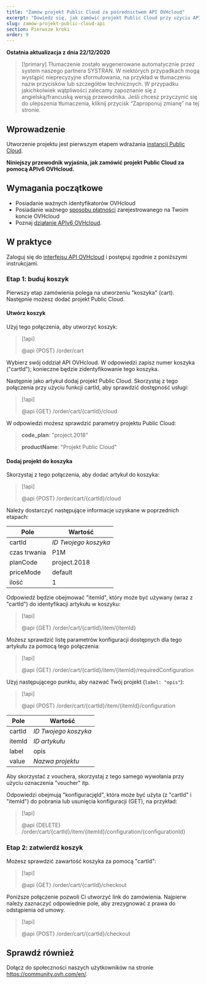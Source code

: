 ```yaml
---
title: "Zamów projekt Public Cloud za pośrednictwem API OVHcloud"
excerpt: "Dowiedz się, jak zamówić projekt Public Cloud przy użyciu API OVHcloud"
slug: zamów-projekt-public-cloud-api
section: Pierwsze kroki
order: 9
---
```


**Ostatnia aktualizacja z dnia 22/12/2020**

> [!primary]
> Tłumaczenie zostało wygenerowane automatycznie przez system naszego partnera SYSTRAN. W niektórych przypadkach mogą wystąpić nieprecyzyjne sformułowania, na przykład w tłumaczeniu nazw przycisków lub szczegółów technicznych. W przypadku jakichkolwiek wątpliwości zalecamy zapoznanie się z angielską/francuską wersją przewodnika. Jeśli chcesz przyczynić się do ulepszenia tłumaczenia, kliknij przycisk “Zaproponuj zmianę” na tej stronie.
> 

## Wprowadzenie

Utworzenie projektu jest pierwszym etapem wdrażania [instancji Public Cloud](https://www.ovhcloud.com/pl/public-cloud/).

**Niniejszy przewodnik wyjaśnia, jak zamówić projekt Public Cloud za pomocą APIv6 OVHcloud.**

## Wymagania początkowe

- Posiadanie ważnych identyfikatorów OVHcloud
- Posiadanie ważnego [sposobu płatności](https://docs.ovh.com/pl/billing/zarzadzanie-sposobami-platnosci/) zarejestrowanego na Twoim koncie OVHcloud
- Poznaj [działanie APIv6 OVHcloud](https://docs.ovh.com/pl/api/first-steps-with-ovh-api/).

## W praktyce

Zaloguj się do [interfejsu API OVHcloud](https://api.ovh.com/console/) i postępuj zgodnie z poniższymi instrukcjami.

### Etap 1: buduj koszyk

Pierwszy etap zamówienia polega na utworzeniu "koszyka" (cart). Następnie możesz dodać projekt Public Cloud.

#### Utwórz koszyk

Użyj tego połączenia, aby utworzyć koszyk:

> [!api]
>
> @api {POST} /order/cart
>

Wybierz swój oddział API OVHcloud. W odpowiedzi zapisz numer koszyka ("cartId"); konieczne będzie zidentyfikowanie tego koszyka.

Następnie jako artykuł dodaj projekt Public Cloud. Skorzystaj z tego połączenia przy użyciu funkcji cartId, aby sprawdzić dostępność usługi:

> [!api]
>
> @api {GET} /order/cart/{cartId}/cloud
>

W odpowiedzi możesz sprawdzić parametry projektu Public Cloud:

>
>**code_plan**: "project.2018"
>
>**productName**: "Projekt Public Cloud"
>

#### Dodaj projekt do koszyka

Skorzystaj z tego połączenia, aby dodać artykuł do koszyka:

> [!api]
>
> @api {POST} /order/cart/{cartId}/cloud
>

Należy dostarczyć następujące informacje uzyskane w poprzednich etapach:

|Pole|Wartość|
|---|---|
|cartId|*ID Twojego koszyka*|
|czas trwania|P1M|
|planCode|project.2018|
|priceMode|default|
|ilość|1|

Odpowiedź będzie obejmować "itemId", który może być używany (wraz z "cartId") do identyfikacji artykułu w koszyku:

> [!api]
>
> @api {GET} /order/cart/{cartId}/item/{itemId}
>

Możesz sprawdzić listę parametrów konfiguracji dostępnych dla tego artykułu za pomocą tego połączenia:

> [!api]
>
> @api {GET} /order/cart/{cartId}/item/{itemId}/requiredConfiguration
>

Użyj następującego punktu, aby nazwać Twój projekt (`label: "opis"`):

> [!api]
>
> @api {POST} /order/cart/{cartId}/item/{itemId}/configuration
>

|Pole|Wartość|
|---|---|
|cartId|*ID Twojego koszyka*|
|itemId|*ID artykułu*|
|label|opis|
|value|*Nazwa projektu*|

Aby skorzystać z vouchera, skorzystaj z tego samego wywołania przy użyciu oznaczenia "voucher" itp.

Odpowiedzi obejmują "konfiguracjęId", która może być użyta (z "cartId" i "itemId") do pobrania lub usunięcia konfiguracji (GET), na przykład:

> [!api]
>
> @api {DELETE} /order/cart/{cartId}/item/{itemId}/configuration/{configurationId}
>


### Etap 2: zatwierdź koszyk

Możesz sprawdzić zawartość koszyka za pomocą "cartId":

> [!api]
>
> @api {GET} /order/cart/{cartId}/checkout
>

Poniższe połączenie pozwoli Ci utworzyć link do zamówienia. Najpierw należy zaznaczyć odpowiednie pole, aby zrezygnować z prawa do odstąpienia od umowy.

> [!api]
>
> @api {POST} /order/cart/{cartId}/checkout
>


## Sprawdź również

Dołącz do społeczności naszych użytkowników na stronie <https://community.ovh.com/en/>.
